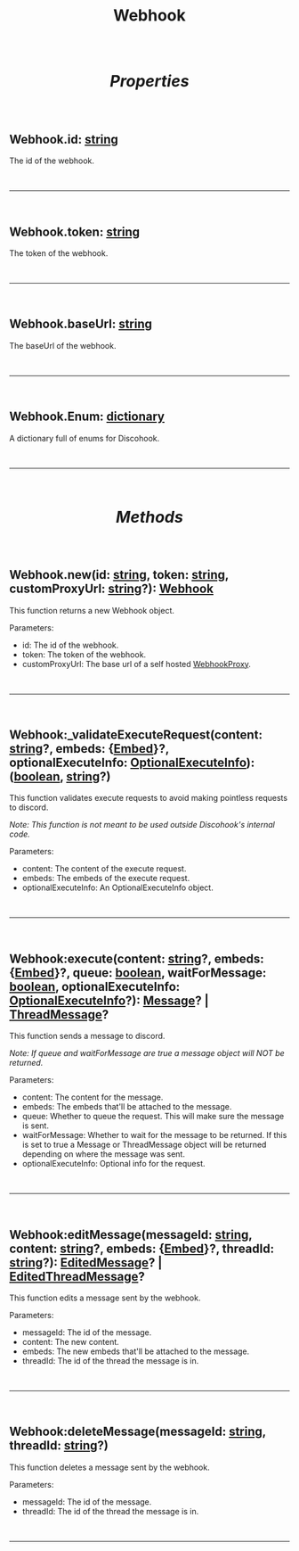 # <p align = "center">**Webhook**</p>

<br>

# <p align = "center">*Properties*</p>

<br>

## **Webhook.id**: [string](https://create.roblox.com/docs/scripting/luau/strings)
The id of the webhook.

<br>
<hr>
<br>

## **Webhook.token**: [string](https://create.roblox.com/docs/scripting/luau/strings)
The token of the webhook.

<br>
<hr>
<br>

## **Webhook.baseUrl**: [string](https://create.roblox.com/docs/scripting/luau/strings)
The baseUrl of the webhook.

<br>
<hr>
<br>

## **Webhook.Enum**: [dictionary](https://create.roblox.com/docs/scripting/luau/tables#dictionaries)
A dictionary full of enums for Discohook.

<br>
<hr>
<br>

# <p align = "center">*Methods*</p>

<br>

## **Webhook.new**(id: [string](https://create.roblox.com/docs/scripting/luau/strings), token: [string](https://create.roblox.com/docs/scripting/luau/strings), customProxyUrl: [string](https://create.roblox.com/docs/scripting/luau/strings)?): [Webhook](/docs/Webhook.md)
This function returns a new Webhook object.

Parameters:

- id: The id of the webhook.
- token: The token of the webhook.
- customProxyUrl: The base url of a self hosted [WebhookProxy](https://github.com/lewisakura/webhook-proxy). 

<br>
<hr>
<br>

## **Webhook:_validateExecuteRequest**(content: [string](https://create.roblox.com/docs/scripting/luau/strings)?, embeds: {[Embed](/docs/Embed.md)}?, optionalExecuteInfo: [OptionalExecuteInfo](/docs/OptionalExecuteInfo.md)): ([boolean](https://create.roblox.com/docs/scripting/luau/booleans), [string](https://create.roblox.com/docs/scripting/luau/strings)?)
This function validates execute requests to avoid making pointless requests to discord.

*Note: This function is not meant to be used outside Discohook's internal code.*

Parameters:

- content: The content of the execute request.
- embeds: The embeds of the execute request.
- optionalExecuteInfo: An OptionalExecuteInfo object.

<br>
<hr>
<br>

## **Webhook:execute**(content: [string](https://create.roblox.com/docs/scripting/luau/strings)?, embeds: {[Embed](/docs/Embed.md)}?, queue: [boolean](https://create.roblox.com/docs/scripting/luau/booleans), waitForMessage: [boolean](https://create.roblox.com/docs/scripting/luau/booleans), optionalExecuteInfo: [OptionalExecuteInfo](/docs/OptionalExecuteInfo.md)?): [Message](/docs/Message.md)? | [ThreadMessage](/docs/ThreadMessage.md)?
This function sends a message to discord.

*Note: If queue and waitForMessage are true a message object will NOT be returned.*

Parameters:

- content: The content for the message.
- embeds: The embeds that'll be attached to the message.
- queue: Whether to queue the request. This will make sure the message is sent.
- waitForMessage: Whether to wait for the message to be returned. If this is set to true a Message or ThreadMessage object will be returned depending on where the message was sent.
- optionalExecuteInfo: Optional info for the request.

<br>
<hr>
<br>

## **Webhook:editMessage**(messageId: [string](https://create.roblox.com/docs/scripting/luau/strings), content: [string](https://create.roblox.com/docs/scripting/luau/strings)?, embeds: {[Embed]((/docs/Embed.md))}?, threadId: [string](https://create.roblox.com/docs/scripting/luau/strings)?): [EditedMessage](/docs/EditedMessage.md)? | [EditedThreadMessage](/docs/EditedThreadMessage.md)?
This function edits a message sent by the webhook.

Parameters:

- messageId: The id of the message.
- content: The new content.
- embeds: The new embeds that'll be attached to the message.
- threadId: The id of the thread the message is in.

<br>
<hr>
<br>

## **Webhook:deleteMessage**(messageId: [string](https://create.roblox.com/docs/scripting/luau/strings), threadId: [string](https://create.roblox.com/docs/scripting/luau/strings)?)
This function deletes a message sent by the webhook.

Parameters:

- messageId: The id of the message.
- threadId: The id of the thread the message is in.

<br>
<hr>
<br>